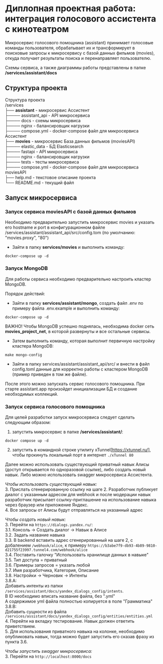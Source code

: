 # Диплопная проектная работа: интеграция голосового ассистента с кинотеатром

Микросервис голосового помощника (assistant) принимает голосовые команды пользователя, обрабатывает их и трансформирует в поисковые запросы к микросервису с базой данных фильмов (movies), откуда получает результаты поиска и перенаправляет пользователю.

Схемы сервиса, а также диаграммы работы представлены в папке **/services/assistant/docs**

## Структура проекта

Структура проекта<br>
/services<br>
├── **assistant** - микросервис Ассистент<br>
├──── assistant_api - API микросервиса<br>
├──── docs - схемы микросервиса<br>
├──── nginx - балансировщик нагрузки<br>
├──── compose.yml - docker-compose файл для микросервиса Ассистент<br>
├── **movies** - микросервис База данных фильмов (moviesAPI)<br>
├──── elastic_data - БД Elasticsearch<br>
├──── fastapi - API микросервиса<br>
├──── nginx - балансировщик нагрузки<br>
├──── tests - тесты микросервиса<br>
├──── compose.yml - docker-compose файл для микросервиса moviesAPI<br>
├── help.md - текстовое описание проекта<br>
└── README.md - текущий файл<br>

## Запуск микросервиса

### Запуск сервиса moviesAPI с базой данных фильмов

Необходимо предварительно запустить микросервис movies и указать его hostname и port в конфигурационном файле /services/assistant/assistant_api/src/config.tom (по умолчанию: "movies.proxy", "80")

* Зайти в папку **services/movies** и выполнить команду:

```docker-compose up -d```

### Запуск MongoDB

Для работы сервиса необходимо предварительно настроить кластер MongoDB.

Порядок действий:

* Зайти в папку **services/assistant/mongo**, создать файл .env по примеру файла .env.example и выполнить команду:

```docker-compose up -d```

ВАЖНО! Чтобы MongoDB успешно поднялась, необходима docker сеть **movies_project_net**, в которой развернуты и все остальные сервисы.

* Затем выполнить команду, которая выполнит первичную настройку кластера MongoDB:

```make mongo-config```

* Зайти в папку services/assistant/assistant_api/src/ и внести в файл config.toml данные для корректно работы с кластером MongoDB (пример приведен в том же файле).

После этого можно запускать сервис голосового помощника. При старте assistant.app произойдет инициализации БД и создание необходимых коллекций.

### Запуск сервиса голосового помощника

Для целей разработки запуск микросервиса следует сделать следующим образом:

1. запустить микросервис в папке **/services/assistant/**:

```docker compose up -d```

2. запустить в командной строке утилиту xTunnel[https://xtunnel.ru/], чтобы прокинуть локальный порт в интернет `./xTunnel 80`

Далее можно использовать существующий приватный навык Алисы (доступ открывается по одноразовой ссылке), либо создать новый навык.
Либо можно использовать swagger микросервиса Ассистента.

*Чтобы использовать существующий навык:*<br>
3. Прислать сгенерированную ссылку на шаге 2. Разработчик публикует диалог с указанным адресом для webhook и после модерации навык разработчик присылает ссылку-приглашение на использование навыка через браузер или приложение Яндекс.<br>
4. Все запросы от Алисы будут отправляться на указанный адрес<br>

*Чтобы создать новый навык:*<br>
3. Перейти на `https://dialogs.yandex.ru/`:<br>
3.1. Консоль -> Создать диалог -> Навык в Алисе<br>
3.2. Задать название навыка<br>
3.3. В backend вставить адрес сгенерированный на шаге 2, с добалением `/webhook/alice`, к примеру `https://b3abe7f9-db93-4b89-9810-d21755f23997.tunnel4.com/webhook/alice`<br>
3.4. Поставить галочку "Использовать хранилище данных в навыке"<br>
3.5. Тип доступа = приватный<br>
3.6. Примеры запросов = указать любой<br>
3.7. Имя разработчика, Категория, Описание<br>
3.8. Настройки -> Черновик -> Интенты<br>
3.8.A:<br>
    Добавить интенты из папки `/services/assistant/docs/yandex_dialogs_config/intents`.<br>
    В ID необходимо вписать название файла, без ".yml"<br>
    А содержимое yml файла полностью копируется в поле "Грамматика"<br>
3.8.B:<br>
    Добавить сущности из файла `/services/assistant/docs/yandex_dialogs_config/entities/entities.yml`<br>
4. Перейти на вкладку тестирование. Навык должен ответить приветствием.<br>
5. Для использования приватного навыка на колонке, необходимо опубликовать навык, тогда можно будет запустить его сказав фразу из пункта 3.6.<br>

*Чтобы запустить swagger микросервиса:*<br>
3. Перейти на `http://localhost:8000/docs`<br>
